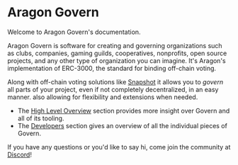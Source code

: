 # Aragon Govern

Welcome to Aragon Govern's documentation.

Aragon Govern is software for creating and governing organizations such as clubs, companies, gaming guilds, cooperatives, nonprofits, open source projects, and any other type of organization you can imagine. It's Aragon's implementation of ERC-3000, the standard for binding off-chain voting.

Along with off-chain voting solutions like [Snapshot](https://snapshot.page/#/) it allows you to _govern_ all parts of your project, even if not completely decentralized, in an easy manner. also allowing for flexibility and extensions when needed.

* The [High Level Overview](guides/core-concepts.md) section provides more insight over Govern and all of its tooling.
* The [Developers](developers/quick-start.md) section gives an overview of all the individual pieces of Govern.

If you have any questions or you'd like to say hi, come join the community at [Discord](https://discord.com/invite/aragon)!





